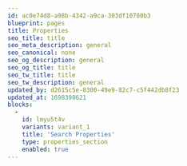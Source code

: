 ```yaml
---
id: ac0e74d8-a98b-4342-a9ca-303df10780b3
blueprint: pages
title: Properties
seo_title: title
seo_meta_description: general
seo_canonical: none
seo_og_description: general
seo_og_title: title
seo_tw_title: title
seo_tw_description: general
updated_by: d2615c5e-8300-49e9-82c7-c5f442db8f23
updated_at: 1698398621
blocks:
  -
    id: lmyu5t4v
    variants: variant_1
    title: 'Search Properties'
    type: properties_section
    enabled: true
---
```

